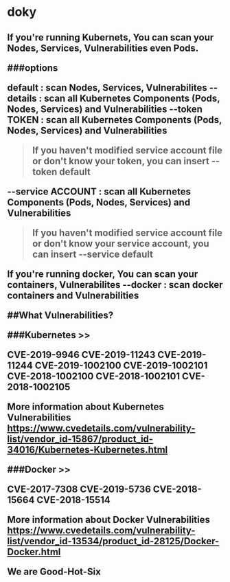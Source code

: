# doky

<H2>If you're running Kubernets, You can scan your Nodes, Services, Vulnerabilities even Pods.

###options

default : scan Nodes, Services, Vulnerabilites
--details : scan all Kubernetes Components (Pods, Nodes, Services) and Vulnerabilities
--token TOKEN : scan all Kubernetes Components (Pods, Nodes, Services) and Vulnerabilities
  > If you haven't modified service account file or don't know your token,
  > you can insert  --token default
  
--service ACCOUNT : scan all Kubernetes Components (Pods, Nodes, Services) and Vulnerabilities
  > If you haven't modified service account file or don't know your service account,
  > you can insert  --service default
  
If you're running docker, You can scan your containers, Vulnerabilites 
--docker : scan docker containers and Vulnerabilities


##What Vulnerabilities? 

###Kubernetes >>

CVE-2019-9946
CVE-2019-11243
CVE-2019-11244
CVE-2019-1002100
CVE-2019-1002101
CVE-2018-1002100
CVE-2018-1002101
CVE-2018-1002105


More information about Kubernetes Vulnerabilities 
https://www.cvedetails.com/vulnerability-list/vendor_id-15867/product_id-34016/Kubernetes-Kubernetes.html



###Docker >>

CVE-2017-7308
CVE-2019-5736
CVE-2018-15664
CVE-2018-15514


More information about Docker Vulnerabilities
https://www.cvedetails.com/vulnerability-list/vendor_id-13534/product_id-28125/Docker-Docker.html

We are Good-Hot-Six

